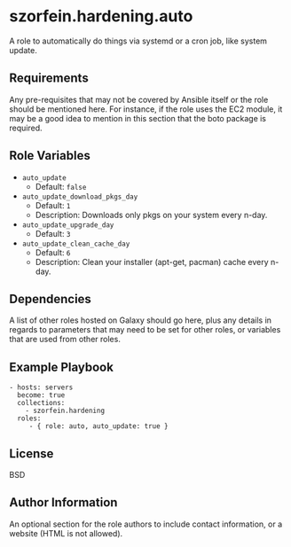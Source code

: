 szorfein.hardening.auto
=======================

A role to automatically do things via systemd or a cron job, like system update.

Requirements
------------

Any pre-requisites that may not be covered by Ansible itself or the role should be mentioned here. For instance, if the role uses the EC2 module, it may be a good idea to mention in this section that the boto package is required.

Role Variables
--------------

- `auto_update`
  - Default: `false`
- `auto_update_download_pkgs_day`
  - Default: `1`
  - Description: Downloads only pkgs on your system every n-day.
- `auto_update_upgrade_day`
  - Default: `3`
- `auto_update_clean_cache_day`
  - Default: `6`
  - Description: Clean your installer (apt-get, pacman) cache every n-day.

Dependencies
------------

A list of other roles hosted on Galaxy should go here, plus any details in regards to parameters that may need to be set for other roles, or variables that are used from other roles.

Example Playbook
----------------

    - hosts: servers
      become: true
      collections:
        - szorfein.hardening
      roles:
         - { role: auto, auto_update: true }

License
-------

BSD

Author Information
------------------

An optional section for the role authors to include contact information, or a website (HTML is not allowed).
